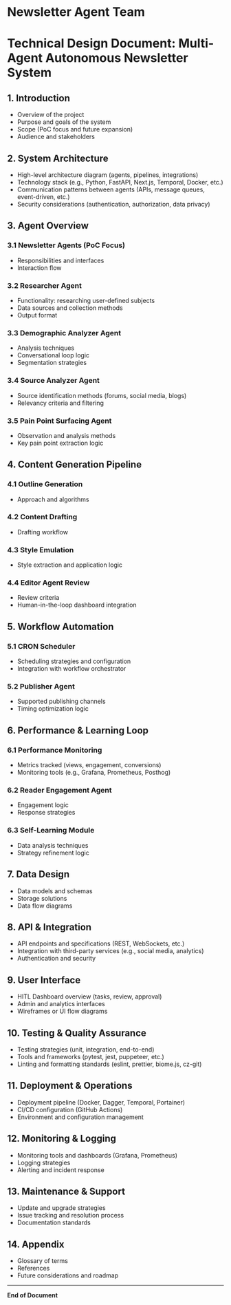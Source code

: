 # Newsletter Agent Team

# Technical Design Document: Multi-Agent Autonomous Newsletter System
## 1. Introduction
- Overview of the project
- Purpose and goals of the system
- Scope (PoC focus and future expansion)
- Audience and stakeholders
## 2. System Architecture
- High-level architecture diagram (agents, pipelines, integrations)
- Technology stack (e.g., Python, FastAPI, Next.js, Temporal, Docker, etc.)
- Communication patterns between agents (APIs, message queues, event-driven, etc.)
- Security considerations (authentication, authorization, data privacy)
## 3. Agent Overview
### 3.1 Newsletter Agents (PoC Focus)
- Responsibilities and interfaces
- Interaction flow
### 3.2 Researcher Agent
- Functionality: researching user-defined subjects
- Data sources and collection methods
- Output format
### 3.3 Demographic Analyzer Agent
- Analysis techniques
- Conversational loop logic
- Segmentation strategies
### 3.4 Source Analyzer Agent
- Source identification methods (forums, social media, blogs)
- Relevancy criteria and filtering
### 3.5 Pain Point Surfacing Agent
- Observation and analysis methods
- Key pain point extraction logic
## 4. Content Generation Pipeline
### 4.1 Outline Generation
- Approach and algorithms
### 4.2 Content Drafting
- Drafting workflow
### 4.3 Style Emulation
- Style extraction and application logic
### 4.4 Editor Agent Review
- Review criteria
- Human-in-the-loop dashboard integration
## 5. Workflow Automation
### 5.1 CRON Scheduler
- Scheduling strategies and configuration
- Integration with workflow orchestrator
### 5.2 Publisher Agent
- Supported publishing channels
- Timing optimization logic
## 6. Performance & Learning Loop
### 6.1 Performance Monitoring
- Metrics tracked (views, engagement, conversions)
- Monitoring tools (e.g., Grafana, Prometheus, Posthog)
### 6.2 Reader Engagement Agent
- Engagement logic
- Response strategies
### 6.3 Self-Learning Module
- Data analysis techniques
- Strategy refinement logic
## 7. Data Design
- Data models and schemas
- Storage solutions
- Data flow diagrams
## 8. API & Integration
- API endpoints and specifications (REST, WebSockets, etc.)
- Integration with third-party services (e.g., social media, analytics)
- Authentication and security
## 9. User Interface
- HITL Dashboard overview (tasks, review, approval)
- Admin and analytics interfaces
- Wireframes or UI flow diagrams
## 10. Testing & Quality Assurance
- Testing strategies (unit, integration, end-to-end)
- Tools and frameworks (pytest, jest, puppeteer, etc.)
- Linting and formatting standards (eslint, prettier, biome.js, cz-git)
## 11. Deployment & Operations
- Deployment pipeline (Docker, Dagger, Temporal, Portainer)
- CI/CD configuration (GitHub Actions)
- Environment and configuration management
## 12. Monitoring & Logging
- Monitoring tools and dashboards (Grafana, Prometheus)
- Logging strategies
- Alerting and incident response
## 13. Maintenance & Support
- Update and upgrade strategies
- Issue tracking and resolution process
- Documentation standards
## 14. Appendix
- Glossary of terms
- References
- Future considerations and roadmap
---

**End of Document**




